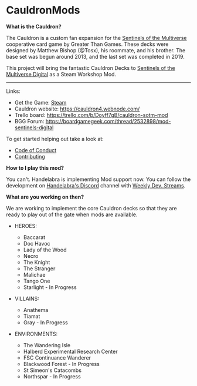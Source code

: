 # CauldronMods

**What is the Cauldron?**

The Cauldron is a custom fan expansion for the [Sentinels of the Multiverse](http://sentinelsofthemultiverse.com/)
cooperative card game by Greater Than Games.  These decks were designed by Matthew Bishop (@Tosx), his roommate, and his brother.
The base set was begun around 2013, and the last set was completed in 2019.

This project will bring the fantastic Cauldron Decks to [Sentinels of the Multiverse Digital](https://store.steampowered.com/app/337150/Sentinels_of_the_Multiverse/) as a Steam Workshop Mod.

----------------------------------------------------------

Links:
- Get the Game: [Steam](https://store.steampowered.com/app/337150/Sentinels_of_the_Multiverse/)
- Cauldron website: https://cauldron4.webnode.com/
- Trello board: https://trello.com/b/Doyff7gB/cauldron-sotm-mod
- BGG Forum: https://boardgamegeek.com/thread/2532898/mod-sentinels-digital 

To get started helping out take a look at:
- [Code of Conduct](./Docs/CODE_OF_CONDUCT.md)
- [Contributing](./Docs/CONTRIBUTING.md)

**How to I play this mod?**

You can't.
Handelabra is implementing Mod support now.
You can follow the development on [Handelabra's Discord](https://discordapp.com/invite/handelabra)
channel with [Weekly Dev. Streams](https://www.youtube.com/playlist?list=PLGPBmjNUB43ick6QwxGIOMFFN5yKuTvQU).

**What are you working on then?**

We are working to implement the core Cauldron decks so that they are ready to play out of the gate
when mods are available.

- HEROES:
  - Baccarat
  - Doc Havoc
  - Lady of the Wood
  - Necro
  - The Knight
  - The Stranger
  - Malichae
  - Tango One
  - Starlight - In Progress

- VILLAINS:
  - Anathema
  - Tiamat
  - Gray - In Progress

- ENVIRONMENTS:
  - The Wandering Isle
  - Halberd Experimental Research Center
  - FSC Continuance Wanderer
  - Blackwood Forest - In Progress
  - St Simeon's Catacombs
  - Northspar - In Progress
